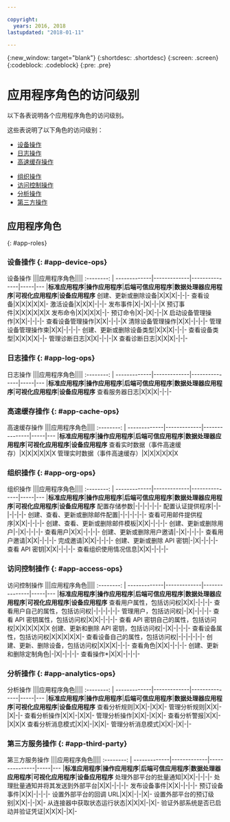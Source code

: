 ```yaml
---

copyright:
  years: 2016, 2018
lastupdated: "2018-01-11"

---
```


{:new_window: target="blank"}
{:shortdesc: .shortdesc}
{:screen: .screen}
{:codeblock: .codeblock}
{:pre: .pre}

# 应用程序角色的访问级别

以下各表说明各个应用程序角色的访问级别。

这些表说明了以下角色的访问级别：
- [设备操作](#app-device-ops)
- [日志操作](#app-log-ops)
- [高速缓存操作](#app-cache-ops)
<!-- [Historian Operations](#app-historian) -->
- [组织操作](#app-org-ops)
- [访问控制操作](#app-access-ops)
- [分析操作](#app-analytics-ops)
- [第三方操作](#app-third-party)  
<!-- - [Risk Management Operations](#app-risk-mgt) -->

## 应用程序角色
{: #app-roles}

### 设备操作 {: #app-device-ops}

设备操作 |||应用程序角色||||
:--------: | -------------|-------------|---------------|-----|---
           |**标准应用程序**|**操作应用程序**|**后端可信应用程序**|**数据处理器应用程序**|**可视化应用程序**|**设备应用程序**
创建、更新或删除设备|X|X|X|-|-|-
查看设备|X|X|X|X|X|-
激活设备|X|X|X|-|-|-
发布事件|X|-|X|-|-|X
预订事件|X|X|X|X|X|X
发布命令|X|X|X|X|-|-
预订命令|X|-|X|-|-|X
启动设备管理操作|X|X|-|-|-|-
查看设备管理操作|X|X|-|-|-|X
清除设备管理操作|X|X|-|-|-|-
管理设备管理操作束|X|X|-|-|-|-
创建、更新或删除设备类型|X|X|X|-|-|-
查看设备类型|X|X|X|X|-|-
管理诊断日志|X|X|-|-|-|X
查看诊断日志|X|X|X|-|-|-

### 日志操作 {: #app-log-ops}

日志操作 |||应用程序角色||||
:--------: | -------------|-------------|---------------|-----|---
           |**标准应用程序**|**操作应用程序**|**后端可信应用程序**|**数据处理器应用程序**|**可视化应用程序**|**设备应用程序**
查看服务器日志|X|X|X|-|-|-

### 高速缓存操作 {: #app-cache-ops}

高速缓存操作 |||应用程序角色||||
:--------: | -------------|-------------|---------------|-----|---
           |**标准应用程序**|**操作应用程序**|**后端可信应用程序**|**数据处理器应用程序**|**可视化应用程序**|**设备应用程序**
查看实时数据（事件高速缓存）|X|X|X|X|X|X
管理实时数据（事件高速缓存）|X|X|X|X|X|X

### 组织操作 {: #app-org-ops}

组织操作 |||应用程序角色||||
:--------: | -------------|-------------|---------------|-----|---
           |**标准应用程序**|**操作应用程序**|**后端可信应用程序**|**数据处理器应用程序**|**可视化应用程序**|**设备应用程序**
配置存储参数|-|-|-|-|-|-
配置认证提供程序|-|-|-|-|-|-
创建、查看、更新或删除邮件配置|-|-|-|-|-|-
查看可用邮件提供程序|X|X|-|-|-|-
创建、查看、更新或删除邮件模板|X|X|-|-|-|-
创建、更新或删除用户|-|X|-|-|-|-
查看用户|X|X|-|-|-|-
创建、更新或删除用户邀请|-|X|-|-|-|-
查看用户邀请|X|X|-|-|-|-
完成邀请|X|X|-|-|-|-
创建、更新或删除 API 密钥|-|X|-|-|-|-
查看 API 密钥|X|X|-|-|-|-
查看组织使用情况信息|X|X|-|-|-|-

### 访问控制操作 {: #app-access-ops}

访问控制操作 |||应用程序角色||||
:--------: | -------------|-------------|---------------|-----|---
           |**标准应用程序**|**操作应用程序**|**后端可信应用程序**|**数据处理器应用程序**|**可视化应用程序**|**设备应用程序**
查看用户属性，包括访问权|X|X|-|-|-|-
查看用户自己的属性，包括访问权|-|-|-|-|-|-
管理用户，包括访问权|-|X|-|-|-|-
查看 API 密钥属性，包括访问权|X|X|-|-|-|-
查看 API 密钥自己的属性，包括访问权|X|X|X|X|X|X
创建、更新和删除 API 密钥，包括访问权|-|X|-|-|-|-
查看设备属性，包括访问权|X|X|X|X|X|-
查看设备自己的属性，包括访问权|-|-|-|-|-|-
创建、更新、删除设备，包括访问权|X|X|X|-|-|-
查看角色|X|X|-|-|-|-
创建、更新和删除定制角色|-|X|-|-|-|-
查看操作*|X|X|-|-|-|-

### 分析操作 {: #app-analytics-ops}

分析操作 |||应用程序角色||||
:--------: | -------------|-------------|---------------|-----|---
           |**标准应用程序**|**操作应用程序**|**后端可信应用程序**|**数据处理器应用程序**|**可视化应用程序**|**设备应用程序**
查看分析规则|X|X|-|X|X|-
管理分析规则|X|X|-|X|-|-
查看分析操作|X|X|-|X|X|-
管理分析操作|X|X|-|X|X|-
查看分析警报|X|X|-|X|X|X
查看分析消息模式|X|X|-|X|X|-
管理分析消息模式|X|X|-|X|-|-

### 第三方服务操作 {: #app-third-party}

第三方服务操作 |||应用程序角色||||
:--------: | -------------|-------------|---------------|-----|---
           |**标准应用程序**|**操作应用程序**|**后端可信应用程序**|**数据处理器应用程序**|**可视化应用程序**|**设备应用程序**
处理外部平台的批量通知|X|X|-|-|-|-
处理批量通知并将其发送到外部平台|X|X|-|-|-|-
发布设备事件|X|X|-|-|-|-
预订设备事件|X|X|-|-|-|-
设置外部平台的回调 URL|X|X|-|-|X|-
设置外部平台的预订级别|X|X|-|-|X|-
从连接器中获取状态运行状态|X|X|X|-|X|-
验证外部系统是否已启动并验证凭证|X|X|X|-|X|-
